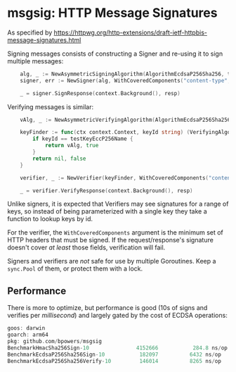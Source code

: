 msgsig: HTTP Message Signatures
===============================

As specified by https://httpwg.org/http-extensions/draft-ietf-httpbis-message-signatures.html

Signing messages consists of constructing a Signer and re-using it to sign multiple messages:

```go
	alg, _ := NewAsymmetricSigningAlgorithm(AlgorithmEcdsaP256Sha256, testKeyEccP256Private, testKeyEccP256Name)
	signer, err := NewSigner(alg, WithCoveredComponents("content-type", "digest", "content-length"))

	_ = signer.SignResponse(context.Background(), resp)
```

Verifying messages is similar:

```go
	vAlg, _ := NewAsymmetricVerifyingAlgorithm(AlgorithmEcdsaP256Sha256, testKeyEccP256Public, testKeyEccP256Name)

	keyFinder := func(ctx context.Context, keyId string) (VerifyingAlgorithm, bool) {
		if keyId == testKeyEccP256Name {
			return vAlg, true
		}
		return nil, false
	}

	verifier, _ := NewVerifier(keyFinder, WithCoveredComponents("content-type", "digest", "content-length"))

	_ = verifier.VerifyResponse(context.Background(), resp)
```
Unlike signers, it is expected that Verifiers may see signatures for a range of keys, so instead of being parameterized with a single key they take a function to lookup keys by id. 

For the verifier, the `WithCoveredComponents` argument is the minimum set of HTTP headers that must be signed.
If the request/response's signature doesn't cover _at least_ those fields, verification will fail.

Signers and verifiers are _not_ safe for use by multiple Goroutines.  Keep a `sync.Pool` of them, or protect them with a lock.

## Performance

There is more to optimize, but performance is good (10s of signs and verifies per _millisecond_) and largely gated by the cost of ECDSA operations:

```go
goos: darwin
goarch: arm64
pkg: github.com/bpowers/msgsig
BenchmarkHmacSha256Sign-10           	 4152666	       284.8 ns/op	     286 B/op	       7 allocs/op
BenchmarkEcdsaP256Sha256Sign-10      	  182097	      6432 ns/op	    3496 B/op	      50 allocs/op
BenchmarkEcdsaP256Sha256Verify-10    	  146014	      8265 ns/op	    1433 B/op	      24 allocs/op
```
